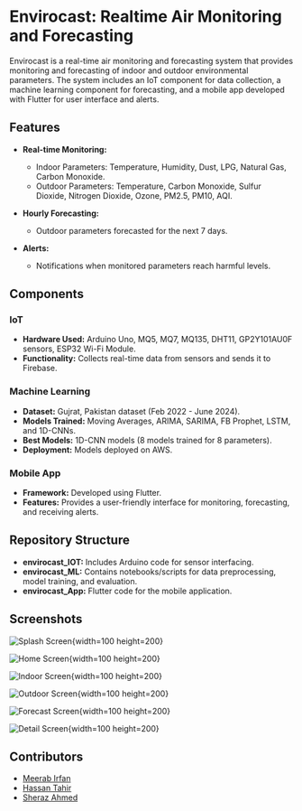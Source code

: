 # Envirocast: Realtime Air Monitoring and Forecasting

Envirocast is a real-time air monitoring and forecasting system that provides monitoring and forecasting of indoor and outdoor environmental parameters. The system includes an IoT component for data collection, a machine learning component for forecasting, and a mobile app developed with Flutter for user interface and alerts.

## Features

- **Real-time Monitoring:**
  - Indoor Parameters: Temperature, Humidity, Dust, LPG, Natural Gas, Carbon Monoxide.
  - Outdoor Parameters: Temperature, Carbon Monoxide, Sulfur Dioxide, Nitrogen Dioxide, Ozone, PM2.5, PM10, AQI.

- **Hourly Forecasting:**
  - Outdoor parameters forecasted for the next 7 days.

- **Alerts:**
  - Notifications when monitored parameters reach harmful levels.

## Components

### IoT
- **Hardware Used:** Arduino Uno, MQ5, MQ7, MQ135, DHT11, GP2Y101AU0F sensors, ESP32 Wi-Fi Module.
- **Functionality:** Collects real-time data from sensors and sends it to Firebase.

### Machine Learning
- **Dataset:** Gujrat, Pakistan dataset (Feb 2022 - June 2024).
- **Models Trained:** Moving Averages, ARIMA, SARIMA, FB Prophet, LSTM, and 1D-CNNs.
- **Best Models:** 1D-CNN models (8 models trained for 8 parameters).
- **Deployment:** Models deployed on AWS.

### Mobile App
- **Framework:** Developed using Flutter.
- **Features:** Provides a user-friendly interface for monitoring, forecasting, and receiving alerts.

## Repository Structure

- **envirocast_IOT:** Includes Arduino code for sensor interfacing.
- **envirocast_ML:** Contains notebooks/scripts for data preprocessing, model training, and evaluation.
- **envirocast_App:** Flutter code for the mobile application.

## Screenshots

![Splash Screen](https://github.com/11a55an/air-pollution-forecasting/blob/main/envirocast_App/screenshots/splash.png){width=100 height=200}

![Home Screen](https://github.com/11a55an/air-pollution-forecasting/blob/main/envirocast_App/screenshots/home.png){width=100 height=200}

![Indoor Screen](https://github.com/11a55an/air-pollution-forecasting/blob/main/envirocast_App/screenshots/indoor.png){width=100 height=200}

![Outdoor Screen](https://github.com/11a55an/air-pollution-forecasting/blob/main/envirocast_App/screenshots/outdoor.png){width=100 height=200}

![Forecast Screen](https://github.com/11a55an/air-pollution-forecasting/blob/main/envirocast_App/screenshots/forecast.png){width=100 height=200}

![Detail Screen](https://github.com/11a55an/air-pollution-forecasting/blob/main/envirocast_App/screenshots/detail.png){width=100 height=200}

## Contributors

- [Meerab Irfan](https://github.com/Meer03)
- [Hassan Tahir](https://github.com/11a55an)
- [Sheraz Ahmed](https://github.com/SherazAhmed100)
